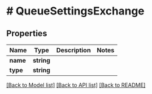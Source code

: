 # # QueueSettingsExchange

## Properties

Name | Type | Description | Notes
------------ | ------------- | ------------- | -------------
**name** | **string** |  | 
**type** | **string** |  | 

[[Back to Model list]](../../README.md#documentation-for-models) [[Back to API list]](../../README.md#documentation-for-api-endpoints) [[Back to README]](../../README.md)


